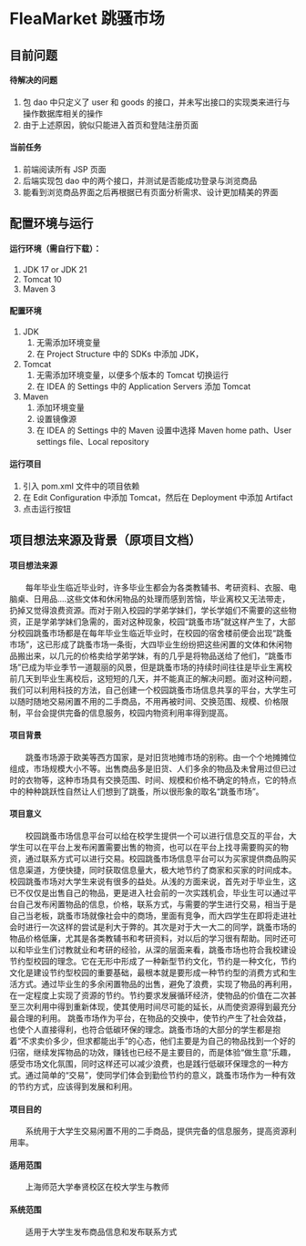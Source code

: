# FleaMarket 跳骚市场

## 目前问题

#### 待解决的问题
1. 包 dao 中只定义了 user 和 goods 的接口，并未写出接口的实现类来进行与操作数据库相关的操作
2. 由于上述原因，貌似只能进入首页和登陆注册页面

#### 当前任务
1. 前端阅读所有 JSP 页面
2. 后端实现包 dao 中的两个接口，并测试是否能成功登录与浏览商品
3. 能看到浏览商品界面之后再根据已有页面分析需求、设计更加精美的界面

## 配置环境与运行

#### 运行环境（需自行下载）：
1. JDK 17 or JDK 21 
2. Tomcat 10
3. Maven 3

#### 配置环境
1. JDK
    1. 无需添加环境变量
    2. 在 Project Structure 中的 SDKs 中添加 JDK，
2. Tomcat
    1. 无需添加环境变量，以便多个版本的 Tomcat 切换运行
    2. 在 IDEA 的 Settings 中的 Application Servers 添加 Tomcat
3. Maven
    1. 添加环境变量
    2. 设置镜像源
    3. 在 IDEA 的 Settings 中的 Maven 设置中选择 Maven home path、User settings file、Local repository

#### 运行项目
1. 引入 pom.xml 文件中的项目依赖
2. 在 Edit Configuration 中添加 Tomcat，然后在 Deployment 中添加 Artifact
3. 点击运行按钮

## 项目想法来源及背景（原项目文档）
#### 项目想法来源
　　每年毕业生临近毕业时，许多毕业生都会为各类教辅书、考研资料、衣服、电脑桌、日用品....这些文体和休闲物品的处理而感到苦恼，毕业离校又无法带走，扔掉又觉得浪费资源。而对于刚入校园的学弟学妹们，学长学姐们不需要的这些物资，正是学弟学妹们急需的，面对这种现象，校园“跳蚤市场”就这样产生了，大部分校园跳蚤市场都是在每年毕业生临近毕业时，在校园的宿舍楼前便会出现“跳蚤市场”，这已形成了跳蚤市场一条街，大四毕业生纷纷把这些闲置的文体和休闲物品搬出来，以几元的价格卖给学弟学妹，有的几乎是将物品送给了他们，“跳蚤市场”已成为毕业季节一道靓丽的风景，但是跳蚤市场的持续时间往往是毕业生离校前几天到毕业生离校后，这短短的几天，并不能真正的解决问题。面对这种问题，我们可以利用科技的方法，自己创建一个校园跳蚤市场信息共享的平台，大学生可以随时随地交易闲置不用的二手商品，不用再被时间、交换范围、规模、价格限制，平台会提供完备的信息服务，校园内物资利用率得到提高。

#### 项目背景
　　跳蚤市场源于欧美等西方国家，是对旧货地摊市场的别称。由一个个地摊摊位组成，市场规模大小不等。出售商品多是旧货、人们多余的物品及未曾用过但已过时的衣物等，这种市场具有交换范围、时间、规模和价格不确定的特点，它的特点中的种种跳跃性自然让人们想到了跳蚤，所以很形象的取名“跳蚤市场”。
#### 项目意义
　　校园跳蚤市场信息平台可以给在校学生提供一个可以进行信息交互的平台，大学生可以在平台上发布闲置需要出售的物资，也可以在平台上找寻需要购买的物资，通过联系方式可以进行交易。校园跳蚤市场信息平台可以为买家提供商品购买信息渠道，方便快捷，同时获取信息量大，极大地节约了商家和买家的时间成本。
校园跳蚤市场对大学生来说有很多的益处。从浅的方面来说，首先对于毕业生，这已不仅仅是出售自己的物品，更是进入社会前的一次实践机会，毕业生可以通过平台自己发布闲置物品的信息，价格，联系方式，与需要的学生进行交易，相当于是自己当老板，跳蚤市场就像社会中的商场，里面有竞争，而大四学生在即将走进社会时进行一次这样的尝试是利大于弊的。其次是对于大一大二的同学，跳蚤市场的物品价格低廉，尤其是各类教辅书和考研资料，对以后的学习很有帮助。同时还可以和毕业生们讨教就业和考研的经验，从深的层面来看，跳蚤市场也符合我校建设节约型校园的理念。它在无形中形成了一种新型节约文化，节约是一种文化，节约文化是建设节约型校园的重要基础，最根本就是要形成一种节约型的消费方式和生活方式。通过毕业生的多余闲置物品的出售，避免了浪费，实现了物品的再利用，在一定程度上实现了资源的节约。节约要求发展循环经济，使物品的价值在二次甚至三次利用中得到重新体现，使其使用时间尽可能的延长，从而使资源得到最充分最合理的利用。
跳蚤市场作为平台，在物品的交换中，使节约产生了社会效益，也使个人直接得利，也符合低碳环保的理念。跳蚤市场的大部分的学生都是抱着“不求卖价多少，但求都能出手”的心态，他们主要是为自己的物品找到一个好的归宿，继续发挥物品的功效，赚钱也已经不是主要目的，而是体验“做生意”乐趣，感受市场文化氛围，同时这样还可以减少浪费，也是践行低碳环保理念的一种方式。通过简单的“交易”，使同学们体会到勤俭节约的意义，跳蚤市场作为一种有效的节约方式，应该得到发展和利用。

#### 项目目的
　　系统用于大学生交易闲置不用的二手商品，提供完备的信息服务，提高资源利用率。

#### 适用范围
　　上海师范大学奉贤校区在校大学生与教师

#### 系统范围
　　适用于大学生发布商品信息和发布联系方式
